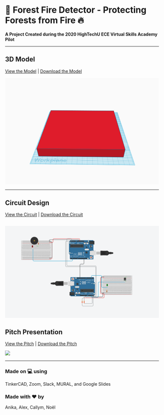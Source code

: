 # :evergreen_tree: Forest Fire Detector - Protecting Forests from Fire :fire:

**A Project Created during the 2020 HighTechU ECE Virtual Skills Academy Pilot** 

---

## **3D Model**
[View the Model]() | [Download the Model](/model)

![](/img/model.png)

---

## **Circuit Design**
[View the Circuit]() | [Download the Circuit](/circuit)

![](/img/circuit.png)
---

## **Pitch Presentation**
[View the Pitch](https://github.com/hightechu/hightechu-academy-forestfiredetector/blob/master/pitch/forestfiredetector-pitchdeck.pdf) | [Download the Pitch](/pitch)

![](/img/pitch.png)

---

### Made on :computer: using
TinkerCAD, Zoom, Slack, MURAL, and Google Slides

### Made with :heart: by
Anika, Alex, Callym, Noël
